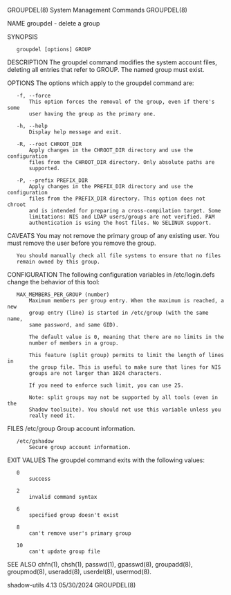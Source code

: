 GROUPDEL(8)               System Management Commands               GROUPDEL(8)

NAME
       groupdel - delete a group

SYNOPSIS

       groupdel [options] GROUP

DESCRIPTION
       The groupdel command modifies the system account files, deleting all
       entries that refer to GROUP. The named group must exist.

OPTIONS
       The options which apply to the groupdel command are:

       -f, --force
           This option forces the removal of the group, even if there's some
           user having the group as the primary one.

       -h, --help
           Display help message and exit.

       -R, --root CHROOT_DIR
           Apply changes in the CHROOT_DIR directory and use the configuration
           files from the CHROOT_DIR directory. Only absolute paths are
           supported.

       -P, --prefix PREFIX_DIR
           Apply changes in the PREFIX_DIR directory and use the configuration
           files from the PREFIX_DIR directory. This option does not chroot
           and is intended for preparing a cross-compilation target. Some
           limitations: NIS and LDAP users/groups are not verified. PAM
           authentication is using the host files. No SELINUX support.

CAVEATS
       You may not remove the primary group of any existing user. You must
       remove the user before you remove the group.

       You should manually check all file systems to ensure that no files
       remain owned by this group.

CONFIGURATION
       The following configuration variables in /etc/login.defs change the
       behavior of this tool:

       MAX_MEMBERS_PER_GROUP (number)
           Maximum members per group entry. When the maximum is reached, a new
           group entry (line) is started in /etc/group (with the same name,
           same password, and same GID).

           The default value is 0, meaning that there are no limits in the
           number of members in a group.

           This feature (split group) permits to limit the length of lines in
           the group file. This is useful to make sure that lines for NIS
           groups are not larger than 1024 characters.

           If you need to enforce such limit, you can use 25.

           Note: split groups may not be supported by all tools (even in the
           Shadow toolsuite). You should not use this variable unless you
           really need it.

FILES
       /etc/group
           Group account information.

       /etc/gshadow
           Secure group account information.

EXIT VALUES
       The groupdel command exits with the following values:

       0
           success

       2
           invalid command syntax

       6
           specified group doesn't exist

       8
           can't remove user's primary group

       10
           can't update group file

SEE ALSO
       chfn(1), chsh(1), passwd(1), gpasswd(8), groupadd(8), groupmod(8),
       useradd(8), userdel(8), usermod(8).

shadow-utils 4.13                 05/30/2024                       GROUPDEL(8)
